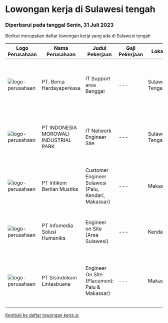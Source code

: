 
  # Lowongan kerja di Sulawesi tengah

  ### Diperbarui pada tanggal Senin, 31 Juli 2023

  Berikut merupakan daftar lowongan kerja yang ada di Sulawesi tengah

  |Logo Perusahaan | Nama Perusahaan | Judul Pekerjaan | Gaji Pekerjaan | Lokasi | Deskripsi | Tanggal diunggah | Pranala |
  | -------------- | --------------- | --------------- | --------- | --------- | -------------- | ------- | ----------- |
  |![logo-perusahaan](https://image-service-cdn.seek.com.au/6a76252207cfed561e664c874d4631f4aefd8409/ee4dce1061f3f616224767ad58cb2fc751b8d2dc)|PT. Berca Hardayaperkasa|IT Support area Banggai|---|Sulawesi Tengah|Uraian Pekerjaan: Melakukan pendataan perangkat Melakukan setting, konfigurasi, perawatan, perbaikan, dan instalasi/update perangkat lunak, sistem...|Rabu, 26 Juli 2023|https://www.jobstreet.co.id/id/job/it-support-area-banggai-4416496?token=0~2f740ba6-e168-46ec-a313-e2064140620b&sectionRank=1&jobId=jobstreet-id-job-4416496|
|![logo-perusahaan](https://image-service-cdn.seek.com.au/6f1b26962eca03f7c9c9a38ff9e9e5d35b6482b4/ee4dce1061f3f616224767ad58cb2fc751b8d2dc)|PT INDONESIA MOROWALI INDUSTRIAL PARK|IT Network Engineer Site|---|Sulawesi Tengah|Requirements: Bachelor degree preferably in Computer Science, Information Systems, or equivalent Minimum 2 Years Experience in Network Engineer Field...|Selasa, 25 Juli 2023|https://www.jobstreet.co.id/id/job/it-network-engineer-site-4415404?token=0~2f740ba6-e168-46ec-a313-e2064140620b&sectionRank=2&jobId=jobstreet-id-job-4415404|
|![logo-perusahaan](https://image-service-cdn.seek.com.au/ea5f264702bab5af336fb703e911912eeb350135/ee4dce1061f3f616224767ad58cb2fc751b8d2dc)|PT Intikom Berlian Mustika|Customer Engineer Sulawesi (Palu, Kendari, Makassar)|---|Makassar|Preventive Maintenance, Inspection, Repair, Installation ATM and IT product such as printer, laptop, copier Machine in Palu, Kendari and Makassar...|Kamis, 27 Juli 2023|https://www.jobstreet.co.id/id/job/customer-engineer-sulawesi-palu-kendari-makassar-4418023?token=0~2f740ba6-e168-46ec-a313-e2064140620b&sectionRank=3&jobId=jobstreet-id-job-4418023|
|![logo-perusahaan](https://image-service-cdn.seek.com.au/63373d162568ae23aa2bd2a36d347af5a9d4476e/ee4dce1061f3f616224767ad58cb2fc751b8d2dc)|PT Infomedia Solusi Humanika|Engineer on Site (Area Sulawesi)|---|Kendari|Kualifikasi : Maksimal usia 30 tahun Pendidikan minimal D3 jurusan Sistem Informasi / Teknologi Informasi / Teknik Informatika Memiliki pengalaman...|Selasa, 18 Juli 2023|https://www.jobstreet.co.id/id/job/engineer-on-site-area-sulawesi-4408931?token=0~2f740ba6-e168-46ec-a313-e2064140620b&sectionRank=4&jobId=jobstreet-id-job-4408931|
|![logo-perusahaan](https://image-service-cdn.seek.com.au/0c0f5a8eba28e76548451d3f79868e8a1ac80d4c/ee4dce1061f3f616224767ad58cb2fc751b8d2dc)|PT Sisindokom Lintasbuana|Engineer On Site (Placement: Palu & Makassar)|---|Makassar|Job Description: Onsite Telkom (Palu &amp; Makassar) Conduct regular preventive maintenance visits Monitoring the Infrastructure Network system –...|Jumat, 14 Juli 2023|https://www.jobstreet.co.id/id/job/engineer-on-site-placement%3A-palu-makassar-4404627?token=0~2f740ba6-e168-46ec-a313-e2064140620b&sectionRank=5&jobId=jobstreet-id-job-4404627|


  [Kembali ke daftar lowongan kerja 🔙](../README.md#daftar-lowongan-kerja)
  